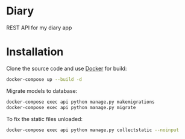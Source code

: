 # Diary
REST API for my diary app

# Installation

Clone the source code and use [Docker](https://www.docker.com/) for build:
```bash
docker-compose up --build -d
```

Migrate models to database: 
```bash
docker-compose exec api python manage.py makemigrations 
docker-compose exec api python manage.py migrate 
```

To fix the static files unloaded:
```bash
docker-compose exec api python manage.py collectstatic --noinput
```